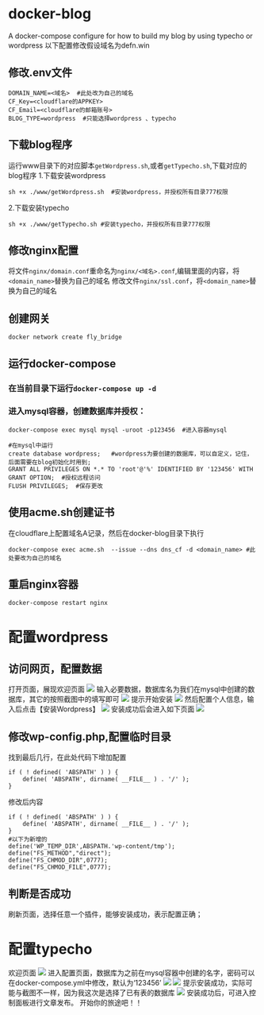 # docker-blog
A docker-compose configure for how to build my blog by using typecho or wordpress
以下配置修改假设域名为defn.win


## 修改.env文件
```
DOMAIN_NAME=<域名>  #此处改为自己的域名
CF_Key=<cloudflare的APPKEY>
CF_Email=<cloudflare的邮箱账号>
BLOG_TYPE=wordpress  #只能选择wordpress 、typecho
```
## 下载blog程序
运行www目录下的对应脚本```getWordpress.sh```,或者```getTypecho.sh```,下载对应的blog程序
1.下载安装wordpress
```
sh +x ./www/getWordpress.sh  #安装wordpress，并授权所有目录777权限
```
2.下载安装typecho
```
sh +x ./www/getTypecho.sh #安装typecho，并授权所有目录777权限
```
## 修改nginx配置
将文件```nginx/domain.conf```重命名为```nginx/<域名>.conf```,编辑里面的内容，将```<domain_name>```替换为自己的域名
修改文件```nginx/ssl.conf```，将```<domain_name>```替换为自己的域名
## 创建网关
```
docker network create fly_bridge
```
## 运行docker-compose
### 在当前目录下运行```docker-compose up -d```
### 进入mysql容器，创建数据库并授权：
```
docker-compose exec mysql mysql -uroot -p123456  #进入容器mysql

#在mysql中运行
create database wordpress;   #wordpress为要创建的数据库，可以自定义，记住，后面需要在blog初始化时用到;
GRANT ALL PRIVILEGES ON *.* TO 'root'@'%' IDENTIFIED BY '123456' WITH GRANT OPTION;  #授权远程访问
FLUSH PRIVILEGES;  #保存更改
```
## 使用acme.sh创建证书
在cloudflare上配置域名A记录，然后在docker-blog目录下执行
```
docker-compose exec acme.sh  --issue --dns dns_cf -d <domain_name> #此处要改为自己的域名
```
## 重启nginx容器
```
docker-compose restart nginx  
```
# 配置wordpress
## 访问网页，配置数据
打开页面，展现欢迎页面
![](https://raw.githubusercontent.com/flyisnow/hipstr/master/img/WeChatba7ea32426e80186df10473812458a12.png)
输入必要数据，数据库名为我们在mysql中创建的数据库，其它的按照截图中的填写即可
![](https://raw.githubusercontent.com/flyisnow/hipstr/master/img/WeChat81a0d818eebb0af06b07035c9a9f0c76.png)
提示开始安装
![](https://raw.githubusercontent.com/flyisnow/hipstr/master/img/WeChata72f280d2d9bf9f1ce2a76dbdf5a5e6d.png)
然后配置个人信息，输入后点击【安装Wordpress】
![](https://raw.githubusercontent.com/flyisnow/hipstr/master/img/WeChat6808aa1f3b481b75a77443b7446df29e.png)
安装成功后会进入如下页面
![](https://raw.githubusercontent.com/flyisnow/hipstr/master/img/WeChat7409aba354bd777d7d3cd22ceff1ab07.png)
## 修改wp-config.php,配置临时目录
找到最后几行，在此处代码下增加配置
```
if ( ! defined( 'ABSPATH' ) ) {
	define( 'ABSPATH', dirname( __FILE__ ) . '/' );
}
```
修改后内容
```
if ( ! defined( 'ABSPATH' ) ) {
	define( 'ABSPATH', dirname( __FILE__ ) . '/' );
}
#以下为新增的
define('WP_TEMP_DIR',ABSPATH.'wp-content/tmp');
define("FS_METHOD","direct");
define("FS_CHMOD_DIR",0777);
define("FS_CHMOD_FILE",0777);
```
## 判断是否成功
刷新页面，选择任意一个插件，能够安装成功，表示配置正确；

# 配置typecho
欢迎页面
![](https://raw.githubusercontent.com/flyisnow/hipstr/master/img/20200215232547.png)
进入配置页面，数据库为之前在mysql容器中创建的名字，密码可以在docker-compose.yml中修改，默认为‘123456’
![](https://raw.githubusercontent.com/flyisnow/hipstr/master/img/20200215232719.png)
![](https://raw.githubusercontent.com/flyisnow/hipstr/master/img/20200215232757.png)
提示安装成功，实际可能与截图不一样，因为我这次是选择了已有表的数据库
![](https://raw.githubusercontent.com/flyisnow/hipstr/master/img/20200215233018.png)
安装成功后，可进入控制面板进行文章发布。
开始你的旅途吧！！